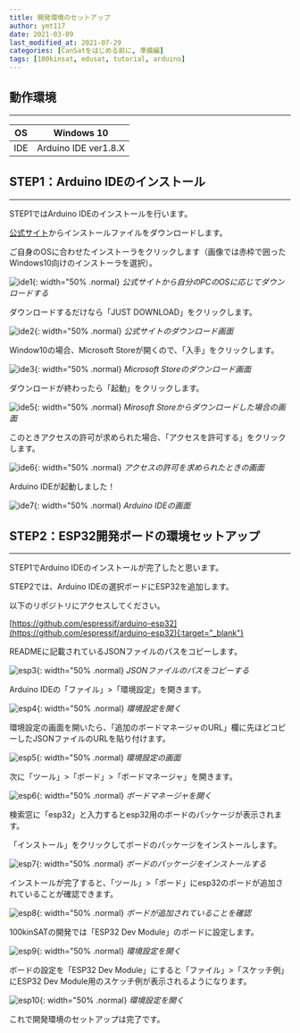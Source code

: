 ```yaml
---
title: 開発環境のセットアップ
author: ymt117
date: 2021-03-09
last_modified_at: 2021-07-29
categories: [CanSatをはじめる前に, 準備編]
tags: [100kinsat, edusat, tutorial, arduino]
---
```


## 動作環境
---

|OS|Windows 10|
|:---:|:---:|
|IDE|Arduino IDE ver1.8.X|

## STEP1：Arduino IDEのインストール
---

STEP1ではArduino IDEのインストールを行います。

[公式サイト](https://www.arduino.cc/en/Main/Software)からインストールファイルをダウンロードします。

ご自身のOSに合わせたインストーラをクリックします（画像では赤枠で囲ったWindows10向けのインストーラを選択）。

![ide1](/assets/img/post/setup-the-development-environment/IDE_install_1.png){: width="50% .normal}
_公式サイトから自分のPCのOSに応じてダウンロードする_

ダウンロードするだけなら「JUST DOWNLOAD」をクリックします。

![ide2](/assets/img/post/setup-the-development-environment/IDE_install_2.png){: width="50% .normal}
_公式サイトのダウンロード画面_

Window10の場合、Microsoft Storeが開くので、「入手」をクリックします。

![ide3](/assets/img/post/setup-the-development-environment/IDE_install_3.png){: width="50% .normal}
_Microsoft Storeのダウンロード画面_

ダウンロードが終わったら「起動」をクリックします。

![ide5](/assets/img/post/setup-the-development-environment/IDE_install_5.png){: width="50% .normal}
_Mirosoft Storeからダウンロードした場合の画面_

このときアクセスの許可が求められた場合、「アクセスを許可する」をクリックします。

![ide6](/assets/img/post/setup-the-development-environment/IDE_install_6.png){: width="50% .normal}
_アクセスの許可を求められたときの画面_

Arduino IDEが起動しました！

![ide7](/assets/img/post/setup-the-development-environment/IDE_install_7.png){: width="50% .normal}
_Arduino IDEの画面_

## STEP2：ESP32開発ボードの環境セットアップ
---

STEP1でArduino IDEのインストールが完了したと思います。

STEP2では、Arduino IDEの選択ボードにESP32を追加します。

以下のリポジトリにアクセスしてください。

[https://github.com/espressif/arduino-esp32](https://github.com/espressif/arduino-esp32){:target="_blank"}

READMEに記載されているJSONファイルのパスをコピーします。

![esp3](/assets/img/post/setup-the-development-environment/arduino3.png){: width="50% .normal}
_JSONファイルのパスをコピーする_

Arduino IDEの「ファイル」>「環境設定」を開きます。

![esp4](/assets/img/post/setup-the-development-environment/arduino4.png){: width="50% .normal}
_環境設定を開く_

環境設定の画面を開いたら、「追加のボードマネージャのURL」欄に先ほどコピーしたJSONファイルのURLを貼り付けます。

![esp5](/assets/img/post/setup-the-development-environment/arduino5.png){: width="50% .normal}
_環境設定の画面_

次に「ツール」>「ボード」>「ボードマネージャ」を開きます。

![esp6](/assets/img/post/setup-the-development-environment/arduino6.png){: width="50% .normal}
_ボードマネージャを開く_

検索窓に「esp32」と入力するとesp32用のボードのパッケージが表示されます。

「インストール」をクリックしてボードのパッケージをインストールします。

![esp7](/assets/img/post/setup-the-development-environment/arduino7.png){: width="50% .normal}
_ボードのパッケージをインストールする_

インストールが完了すると、「ツール」>「ボード」にesp32のボードが追加されていることが確認できます。

![esp8](/assets/img/post/setup-the-development-environment/arduino8.png){: width="50% .normal}
_ボードが追加されていることを確認_

100kinSATの開発では「ESP32 Dev Module」のボードに設定します。

![esp9](/assets/img/post/setup-the-development-environment/arduino9.png){: width="50% .normal}
_環境設定を開く_

ボードの設定を「ESP32 Dev Module」にすると「ファイル」>「スケッチ例」にESP32 Dev Module用のスケッチ例が表示されるようになります。

![esp10](/assets/img/post/setup-the-development-environment/arduino10.png){: width="50% .normal}
_環境設定を開く_

これで開発環境のセットアップは完了です。

